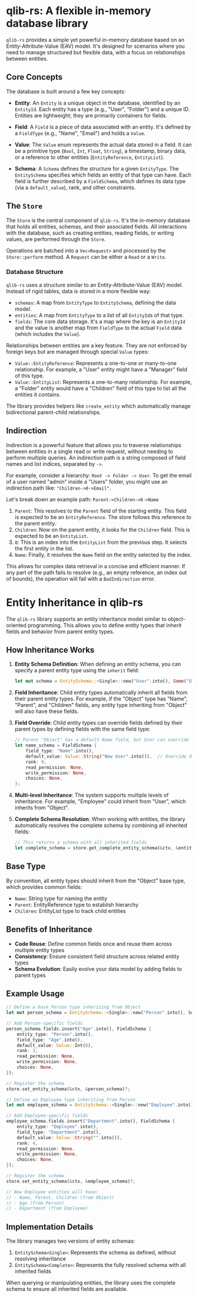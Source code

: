 # qlib-rs: A flexible in-memory database library

`qlib-rs` provides a simple yet powerful in-memory database based on an
Entity-Attribute-Value (EAV) model. It's designed for scenarios where you need to
manage structured but flexible data, with a focus on relationships between
entities.

## Core Concepts

The database is built around a few key concepts:

*   **Entity**: An `Entity` is a unique object in the database, identified by an
    `EntityId`. Each entity has a type (e.g., "User", "Folder") and a unique
    ID. Entities are lightweight; they are primarily containers for fields.

*   **Field**: A `Field` is a piece of data associated with an entity. It's
    defined by a `FieldType` (e.g., "Name", "Email") and holds a `Value`.

*   **Value**: The `Value` enum represents the actual data stored in a field. It
    can be a primitive type (`Bool`, `Int`, `Float`, `String`), a timestamp,
    binary data, or a reference to other entities (`EntityReference`,
    `EntityList`).

*   **Schema**: A `Schema` defines the structure for a given `EntityType`. The
    `EntitySchema` specifies which fields an entity of that type can have. Each
    field is further described by a `FieldSchema`, which defines its data type
    (via a `default_value`), rank, and other constraints.

## The `Store`

The `Store` is the central component of `qlib-rs`. It's the in-memory database
that holds all entities, schemas, and their associated fields. All interactions
with the database, such as creating entities, reading fields, or writing values,
are performed through the `Store`.

Operations are batched into a `Vec<Request>` and processed by the `Store::perform`
method. A `Request` can be either a `Read` or a `Write`.

### Database Structure

`qlib-rs` uses a structure similar to an Entity-Attribute-Value (EAV) model.
Instead of rigid tables, data is stored in a more flexible way:

*   `schemas`: A map from `EntityType` to `EntitySchema`, defining the data model.
*   `entities`: A map from `EntityType` to a list of all `EntityId`s of that type.
*   `fields`: The core data storage. It's a map where the key is an `EntityId`
    and the value is another map from `FieldType` to the actual `Field` data
    (which includes the `Value`).

Relationships between entities are a key feature. They are not enforced by foreign
keys but are managed through special `Value` types:
*   `Value::EntityReference`: Represents a one-to-one or many-to-one relationship.
    For example, a "User" entity might have a "Manager" field of this type.
*   `Value::EntityList`: Represents a one-to-many relationship. For example, a
    "Folder" entity would have a "Children" field of this type to list all the
    entities it contains.

The library provides helpers like `create_entity` which automatically manage
bidirectional parent-child relationships.

## Indirection

Indirection is a powerful feature that allows you to traverse relationships
between entities in a single read or write request, without needing to perform
multiple queries. An indirection path is a string composed of field names and
list indices, separated by `->`.

For example, consider a hierarchy: `Root -> Folder -> User`. To get the email of
a user named "admin" inside a "Users" folder, you might use an indirection path
like: `"Children->0->Email"`.

Let's break down an example path: `Parent->Children->0->Name`
1.  `Parent`: This resolves to the `Parent` field of the starting entity. This
    field is expected to be an `EntityReference`. The store follows this
    reference to the parent entity.
2.  `Children`: Now on the parent entity, it looks for the `Children` field. This
    is expected to be an `EntityList`.
3.  `0`: This is an index into the `EntityList` from the previous step. It
    selects the first entity in the list.
4.  `Name`: Finally, it resolves the `Name` field on the entity selected by the
    index.

This allows for complex data retrieval in a concise and efficient manner. If any
part of the path fails to resolve (e.g., an empty reference, an index out of
bounds), the operation will fail with a `BadIndirection` error.

# Entity Inheritance in qlib-rs

The `qlib-rs` library supports an entity inheritance model similar to object-oriented programming. This allows you to define entity types that inherit fields and behavior from parent entity types.

## How Inheritance Works

1. **Entity Schema Definition**:
   When defining an entity schema, you can specify a parent entity type using the `inherit` field:

   ```rust
   let mut schema = EntitySchema::<Single>::new("User".into(), Some("Object".into()));
   ```

2. **Field Inheritance**:
   Child entity types automatically inherit all fields from their parent entity types. For example, if the "Object" type has "Name", "Parent", and "Children" fields, any entity type inheriting from "Object" will also have these fields.

3. **Field Override**:
   Child entity types can override fields defined by their parent types by defining fields with the same field type:

   ```rust
   // Parent "Object" has a default Name field, but User can override it with different properties
   let name_schema = FieldSchema {
       field_type: "Name".into(),
       default_value: Value::String("New User".into()),  // Override default value
       rank: 0,
       read_permission: None,
       write_permission: None,
       choices: None,
   };
   ```

4. **Multi-level Inheritance**:
   The system supports multiple levels of inheritance. For example, "Employee" could inherit from "User", which inherits from "Object".

5. **Complete Schema Resolution**:
   When working with entities, the library automatically resolves the complete schema by combining all inherited fields:

   ```rust
   // This returns a schema with all inherited fields
   let complete_schema = store.get_complete_entity_schema(&ctx, &entity_type)?;
   ```

## Base Type

By convention, all entity types should inherit from the "Object" base type, which provides common fields:

- `Name`: String type for naming the entity
- `Parent`: EntityReference type to establish hierarchy
- `Children`: EntityList type to track child entities

## Benefits of Inheritance

- **Code Reuse**: Define common fields once and reuse them across multiple entity types
- **Consistency**: Ensure consistent field structure across related entity types
- **Schema Evolution**: Easily evolve your data model by adding fields to parent types

## Example Usage

```rust
// Define a base Person type inheriting from Object
let mut person_schema = EntitySchema::<Single>::new("Person".into(), Some("Object".into()));

// Add Person-specific fields
person_schema.fields.insert("Age".into(), FieldSchema {
    entity_type: "Person".into(),
    field_type: "Age".into(),
    default_value: Value::Int(0),
    rank: 3,
    read_permission: None,
    write_permission: None,
    choices: None,
});

// Register the schema
store.set_entity_schema(&ctx, &person_schema)?;

// Define an Employee type inheriting from Person
let mut employee_schema = EntitySchema::<Single>::new("Employee".into(), Some("Person".into()));

// Add Employee-specific fields
employee_schema.fields.insert("Department".into(), FieldSchema {
    entity_type: "Employee".into(),
    field_type: "Department".into(),
    default_value: Value::String("".into()),
    rank: 4,
    read_permission: None,
    write_permission: None,
    choices: None,
});

// Register the schema
store.set_entity_schema(&ctx, &employee_schema)?;

// Now Employee entities will have:
// - Name, Parent, Children (from Object)
// - Age (from Person)
// - Department (from Employee)
```

## Implementation Details

The library manages two versions of entity schemas:

1. `EntitySchema<Single>`: Represents the schema as defined, without resolving inheritance
2. `EntitySchema<Complete>`: Represents the fully resolved schema with all inherited fields

When querying or manipulating entities, the library uses the complete schema to ensure all inherited fields are available.